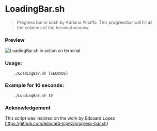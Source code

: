 
# LoadingBar.sh

> Progress bar in bash by Adriano Pinaffo.
This progressbar will fill all the columns of the terminal window.

### Preview
![LoadingBar.sh in action on terminal](./LoadingBar.gif)

### Usage:
        ./LoadingBar.sh [SECONDS] 

### Example for 10 seconds:
        ./LoadingBar.sh 10

### Acknowledgement
This script was inspired on the work by Edouard Lopez https://github.com/edouard-lopez/progress-bar.sh)
